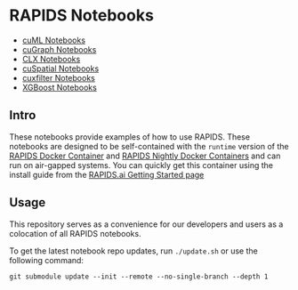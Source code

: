 # RAPIDS Notebooks

- [cuML Notebooks](https://github.com/rapidsai/cuml/tree/branch-22.06/notebooks)
- [cuGraph Notebooks](https://github.com/rapidsai/cugraph/tree/branch-22.06/notebooks)
- [CLX Notebooks](https://github.com/rapidsai/clx/tree/branch-22.06/notebooks)
- [cuSpatial Notebooks](https://github.com/rapidsai/cuspatial/tree/branch-22.06/notebooks)
- [cuxfilter Notebooks](https://github.com/rapidsai/cuxfilter/tree/branch-22.06/notebooks)
- [XGBoost Notebooks](https://github.com/rapidsai/xgboost-conda/tree/branch-22.06/notebooks)

## Intro

These notebooks provide examples of how to use RAPIDS.  These notebooks are designed to be self-contained with the `runtime` version of the [RAPIDS Docker Container](https://hub.docker.com/r/rapidsai/rapidsai/) and [RAPIDS Nightly Docker Containers](https://hub.docker.com/r/rapidsai/rapidsai-nightly) and can run on air-gapped systems.  You can quickly get this container using the install guide from the [RAPIDS.ai Getting Started page](https://rapids.ai/start.html#get-rapids)

## Usage

This repository serves as a convenience for our developers and users as a colocation of all RAPIDS notebooks.

To get the latest notebook repo updates, run `./update.sh` or use the following command:

`git submodule update --init --remote --no-single-branch --depth 1`
